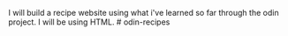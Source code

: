 I will build a recipe website using what i've learned so far through the odin project. I will be using HTML. # odin-recipes
